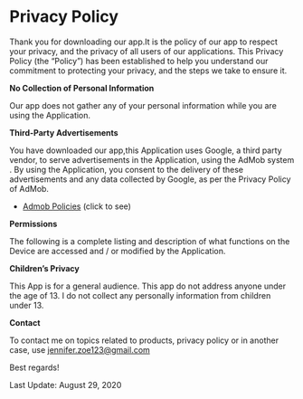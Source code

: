 <h1>Privacy Policy </h1>

Thank you for downloading our app.It is the policy of our app to respect your privacy,
and the privacy of all users of our applications.
This Privacy Policy (the “Policy”) has been established to help you understand our commitment to protecting
your privacy, and the steps we take to ensure it.


<b>No Collection of Personal Information</b>

Our app does not gather any of your personal information
while you are using the Application.

<b>Third-Party Advertisements</b>

You have downloaded our app,this Application uses Google, a third party vendor, to serve advertisements
in the Application, using the AdMob system . By using the Application,
you consent to the delivery of these advertisements and any data collected by Google, as per the
Privacy Policy of AdMob.
* <a href="https://support.google.com/admob/answer/6128543?hl=en">Admob Policies</a> (click to see)

<b>Permissions</b>

The following is a complete listing and description of what functions on the Device are
accessed and / or modified by the Application.

<b>Children’s Privacy</b>

This App is for a general audience. This app do not address anyone under the age of 13. I do not collect any personally information from children under 13.

<b>Contact</b>

To contact me on topics related to products, privacy policy or in another case, use
jennifer.zoe123@gmail.com

Best regards!

Last Update: August 29, 2020

